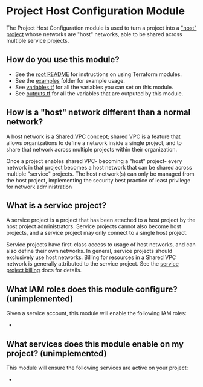 # Project Host Configuration Module

The Project Host Configuration module is used to turn a project into a
["host" project]() whose networks are "host" networks, able to be shared across
multiple service projects.

## How do you use this module?

* See the [root README](/README.md) for instructions on using Terraform modules.
* See the [examples](/examples) folder for example usage.
* See [variables.tf](./variables.tf) for all the variables you can set on this module.
* See [outputs.tf](./outputs.tf) for all the variables that are outputed by this module.

## How is a "host" network different than a normal network?
A host network is a [Shared VPC](https://cloud.google.com/vpc/docs/shared-vpc)
concept; shared VPC is a feature that allows organizations to define a network
inside a single project, and to share that network across multiple projects
within their organization.

Once a project enables shared VPC- becoming a "host" project- every network in
that project becomes a host network that can be shared across multiple "service"
projects. The host network(s) can only be managed from the host project,
implementing the security best practice of least privilege for network
administration

## What is a service project?
A service project is a project that has been attached to a host project by the
host project administrators. Service projects cannot also become host projects,
and a service project may only connect to a single host project.

Service projects have first-class access to usage of host networks, and can also
define their own networks. In general, service projects should exclusively use
host networks. Billing for resources in a Shared VPC network
is generally attributed to the service project. See the
[service project billing](https://cloud.google.com/vpc/docs/shared-vpc#billing)
docs for details.

## What IAM roles does this module configure? (unimplemented)

Given a service account, this module will enable the following IAM roles:

* 

## What services does this module enable on my project? (unimplemented)

This module will ensure the following services are active on your project:

*

